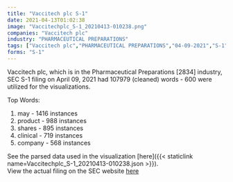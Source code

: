 ```yaml
---
title: "Vaccitech plc S-1"
date: 2021-04-13T01:02:38
image: "Vaccitechplc_S-1_20210413-010238.png"
companies: "Vaccitech plc"
industry: "PHARMACEUTICAL PREPARATIONS"
tags: ["Vaccitech plc","PHARMACEUTICAL PREPARATIONS","04-09-2021","S-1"]
forms: "S-1"
---
```

Vaccitech plc, which is in the Pharmaceutical Preparations [2834] industry, SEC S-1 filing on April 09, 2021 had 107979 (cleaned) words - 600 were utilized for the visualizations.

Top Words:
1. may - 1416 instances
2. product - 988 instances
3. shares - 895 instances
4. clinical - 719 instances
5. company - 568 instances


See the parsed data used in the visualization [here]({{< staticlink name=Vaccitechplc_S-1_20210413-010238.json >}}).  
View the actual filing on the SEC website [here](https://www.sec.gov/Archives/edgar/data/1828185/0001104659-21-048698.txt)